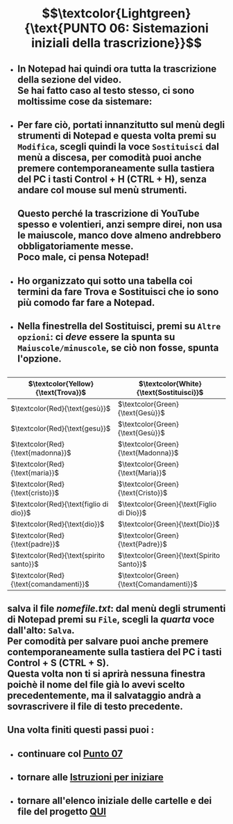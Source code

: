 # $$\textcolor{Lightgreen}{\text{PUNTO 06: Sistemazioni iniziali della trascrizione}}$$

- ## In Notepad hai quindi ora tutta la trascrizione della sezione del video. <br/> Se hai fatto caso al testo stesso, ci sono moltissime cose da sistemare: ##
- ## Per fare ciò, portati innanzitutto sul menù degli strumenti di Notepad e questa volta premi su `Modifica`, scegli quindi la voce `Sostituisci` dal menù a discesa, per comodità puoi anche premere contemporaneamente sulla tastiera del PC i tasti Control + H (CTRL + H), senza andare col mouse sul menù strumenti. ##
  ## Questo perché la trascrizione di YouTube spesso e volentieri, anzi sempre direi, non usa le maiuscole, manco dove almeno andrebbero obbligatoriamente messe. <br/> Poco male, ci pensa Notepad! ##
- ## Ho organizzato qui sotto una tabella coi termini da fare Trova e Sostituisci che io sono più comodo far fare a Notepad. ##
- ## Nella finestrella del Sostituisci, premi su `Altre opzioni`: ci *deve* essere la spunta su `Maiuscole/minuscole`, se ciò non fosse, spunta l'opzione. ## 
  ##

| $\textcolor{Yellow}{\text{Trova}}$      | $\textcolor{White}{\text{Sostituisci}}$   |
| --------------------------------------- | ----------------------------------------- |
| $\textcolor{Red}{\text{gesù}}$          | $\textcolor{Green}{\text{Gesù}}$          |
| $\textcolor{Red}{\text{gesu}}$          | $\textcolor{Green}{\text{Gesù}}$          |
| $\textcolor{Red}{\text{madonna}}$       | $\textcolor{Green}{\text{Madonna}}$       |
| $\textcolor{Red}{\text{maria}}$         | $\textcolor{Green}{\text{Maria}}$         |
| $\textcolor{Red}{\text{cristo}}$        | $\textcolor{Green}{\text{Cristo}}$        |
| $\textcolor{Red}{\text{figlio di dio}}$ | $\textcolor{Green}{\text{Figlio di Dio}}$ |
| $\textcolor{Red}{\text{dio}}$           | $\textcolor{Green}{\text{Dio}}$           |
| $\textcolor{Red}{\text{padre}}$         | $\textcolor{Green}{\text{Padre}}$         |
| $\textcolor{Red}{\text{spirito santo}}$ | $\textcolor{Green}{\text{Spirito Santo}}$ |
| $\textcolor{Red}{\text{comandamenti}}$  | $\textcolor{Green}{\text{Comandamenti}}$  |

##
## salva il file *nomefile.txt*: dal menù degli strumenti di Notepad premi su `File`, scegli la *quarta* voce dall'alto: `Salva`. <br/> Per comodità per salvare puoi anche premere contemporaneamente sulla tastiera del PC i tasti Control + S (CTRL + S). <br/> Questa volta non ti si aprirà nessuna finestra poichè il nome del file già lo avevi scelto precedentemente, ma il salvataggio andrà a sovrascrivere il file di testo precedente. ##


## Una volta finiti questi passi puoi :
- ## continuare col [Punto 07](https://github.com/EmanueleTinari/Pensieri/blob/main/Istruzioni/07_otranscribe1.md)
- ## tornare alle [Istruzioni per iniziare](https://github.com/EmanueleTinari/Pensieri/blob/main/Istruzioni%20per%20iniziare.md)
- ## tornare all'elenco iniziale delle cartelle e dei file del progetto [QUI](https://github.com/EmanueleTinari/Pensieri)
